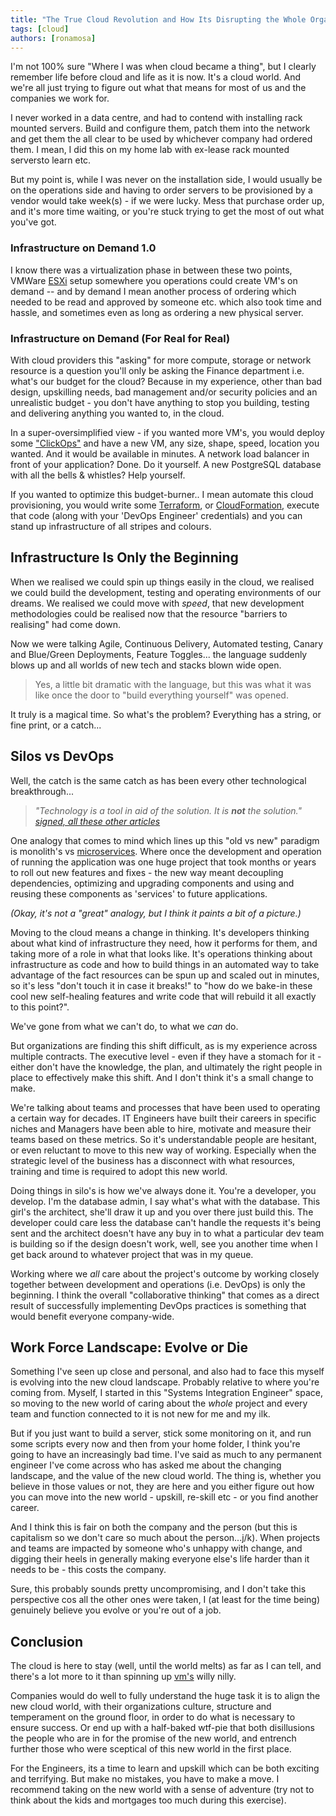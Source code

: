 ```yaml
---
title: "The True Cloud Revolution and How Its Disrupting the Whole Organization."
tags: [cloud]
authors: [ronamosa]
---
```


I'm not 100% sure "Where I was when cloud became a thing", but I clearly remember life before cloud and life as it is now. It's a cloud world. And we're all just trying to figure out what that means for most of us and the companies we work for.

I never worked in a data centre, and had to contend with installing rack mounted servers. Build and configure them, patch them into the network and get them the all clear to be used by whichever company had ordered them. I mean, I did this on my home lab with ex-lease rack mounted serversto learn etc.

<!--truncate-->

But my point is, while I was never on the installation side, I would usually be on the operations side and having to order servers to be provisioned by a vendor would take week(s) - if we were lucky. Mess that purchase order up, and it's more time waiting, or you're stuck trying to get the most of out what you've got.

### Infrastructure on Demand 1.0

I know there was a virtualization phase in between these two points, VMWare [ESXi](https://en.wikipedia.org/wiki/VMware_ESXi) setup somewhere you operations could create VM's on demand -- and by demand I mean another process of ordering which needed to be read and approved by someone etc. which also took time and hassle, and sometimes even as long as ordering a new physical server.

### Infrastructure on Demand (For Real for Real)

With cloud providers this "asking" for more compute, storage or network resource is a question you'll only be asking the Finance department i.e. what's our budget for the cloud? Because in my experience, other than bad design, upskilling needs, bad management and/or security policies and an unrealistic budget - you don't have anything to stop you building, testing and delivering anything you wanted to, in the cloud.

In a super-oversimplified view - if you wanted more VM's, you would deploy some ["ClickOps"](https://m.subbu.org/clickops-3cf0e5bc5ecf) and have a new VM, any size, shape, speed, location you wanted. And it would be available in minutes. A network load balancer in front of your application? Done. Do it yourself. A new PostgreSQL database with all the bells & whistles? Help yourself.

If you wanted to optimize this budget-burner.. I mean automate this cloud provisioning, you would write some [Terraform](https://www.terraform.io/), or [CloudFormation](https://aws.amazon.com/cloudformation/), execute that code (along with your 'DevOps Engineer' credentials) and you can stand up infrastructure of all stripes and colours.

## Infrastructure Is Only the Beginning

When we realised we could spin up things easily in the cloud, we realised we could build the development, testing and operating environments of our dreams. We realised we could move with _speed_, that new development methodologies could be realised now that the resource "barriers to realising" had come down.

Now we were talking Agile, Continuous Delivery, Automated testing, Canary and Blue/Green Deployments, Feature Toggles... the language suddenly blows up and all worlds of new tech and stacks blown wide open.

> Yes, a little bit dramatic with the language, but this was what it was like once the door to "build everything yourself" was opened.

It truly is a magical time. So what's the problem? Everything has a string, or fine print, or a catch...

## Silos vs DevOps

Well, the catch is the same catch as has been every other technological breakthrough...

> _"Technology is a tool in aid of the solution. It is **not** the solution."
> [signed, all these other articles](https://www.google.com/search?client=firefox-b-d&q=technology+is+a+tool+not+a+solution)_

One analogy that comes to mind which lines up this "old vs new" paradigm is monolith's vs [microservices](https://en.wikipedia.org/wiki/Microservices). Where once the development and operation of running the application was one huge project that took months or years to roll out new features and fixes - the new way meant decoupling dependencies, optimizing and upgrading components and using and reusing these components as 'services' to future applications.

_(Okay, it's not a "great" analogy, but I think it paints a bit of a picture.)_

Moving to the cloud means a change in thinking. It's developers thinking about what kind of infrastructure they need, how it performs for them, and taking more of a role in what that looks like. It's operations thinking about infrastructure as code and how to build things in an automated way to take advantage of the fact resources can be spun up and scaled out in minutes, so it's less "don't touch it in case it breaks!" to "how do we bake-in these cool new self-healing features and write code that will rebuild it all exactly to this point?".

We've gone from what we can't do, to what we _can_ do.

But organizations are finding this shift difficult, as is my experience across multiple contracts. The executive level - even if they have a stomach for it - either don't have the knowledge, the plan, and ultimately the right people in place to effectively make this shift. And I don't think it's a small change to make.

We're talking about teams and processes that have been used to operating a certain way for decades. IT Engineers have built their careers in specific niches and Managers have been able to hire, motivate and measure their teams based on these metrics. So it's understandable people are hesitant, or even reluctant to move to this new way of working. Especially when the strategic level of the business has a disconnect with what resources, training and time is required to adopt this new world.

Doing things in silo's is how we've always done it. You're a developer, you develop. I'm the database admin, I say what's what with the database. This girl's the architect, she'll draw it up and you over there just build this. The developer could care less the database can't handle the requests it's being sent and the architect doesn't have any buy in to what a particular dev team is building so if the design doesn't work, well, see you another time when I get back around to whatever project that was in my queue.

Working where we _all_ care about the project's outcome by working closely together between development and operations (i.e. DevOps) is only the beginning. I think the overall "collaborative thinking" that comes as a direct result of successfully implementing DevOps practices is something that would benefit everyone company-wide.

## Work Force Landscape: Evolve or Die

Something I've seen up close and personal, and also had to face this myself is evolving into the new cloud landscape. Probably relative to where you're coming from. Myself, I started in this "Systems Integration Engineer" space, so moving to the new world of caring about the _whole_ project and every team and function connected to it is not new for me and my ilk.

But if you just want to build a server, stick some monitoring on it, and run some scripts every now and then from your home folder, I think you're going to have an increasingly bad time. I've said as much to any permanent engineer I've come across who has asked me about the changing landscape, and the value of the new cloud world. The thing is, whether you believe in those values or not, they are here and you either figure out how you can move into the new world - upskill, re-skill etc - or you find another career.

And I think this is fair on both the company and the person (but this is capitalism so we don't care so much about the person...j/k). When projects and teams are impacted by someone who's unhappy with change, and digging their heels in generally making everyone else's life harder than it needs to be - this costs the company. 

Sure, this probably sounds pretty uncompromising, and I don't take this perspective cos all the other ones were taken, I (at least for the time being) genuinely believe you evolve or you're out of a job.

## Conclusion

The cloud is here to stay (well, until the world melts) as far as I can tell, and there's a lot more to it than spinning up [vm's](https://en.wikipedia.org/wiki/Virtual_machine) willy nilly.

Companies would do well to fully understand the huge task it is to align the new cloud world, with their organizations culture, structure and temperament on the ground floor, in order to do what is necessary to ensure success. Or end up with a half-baked wtf-pie that both disillusions the people who are in for the promise of the new world, and entrench further those who were sceptical of this new world in the first place.

For the Engineers, its a time to learn and upskill which can be both exciting and terrifying. But make no mistakes, you have to make a move. I recommend taking on the new world with a sense of adventure (try not to think about the kids and mortgages too much during this exercise).
